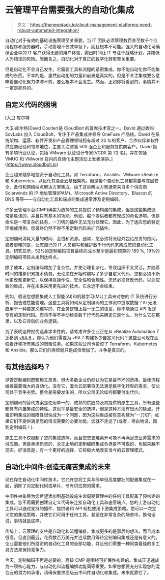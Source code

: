 # 云管理平台需要强大的自动化集成

> 原文：<https://thenewstack.io/cloud-management-platforms-need-robust-automated-integration/>

自动化对于有效的基础设施管理至关重要。当 IT 团队必须管理数百甚至数千个应用程序和服务器时，手动管理不仅效率低下，而且根本不可能。强大的自动化可确保企业中的 IT 客户获得无缝的用户体验，腾出时间让 IT 专注于战略计划，并降低人为错误的风险。简而言之，自动化对于真正的数字化转型至关重要。

但是自动化不会自己发生。它需要工具和流程的紧密集成。你不能自动化你不能集成的东西。不幸的是，虽然自动化的力量和前景是真实的，但是不关注集成要么意味着自动化努力停滞不前，要么根本不会发生。然而，正如你将看到的，事情并不一定是那样的。

## 自定义代码的困境

 [大卫·库尔特

大卫·库尔特(David Coulter)是 CloudBolt 的首席技术官之一。David 通过收购 SovLabs 加入 CloudBolt，专注于产品集成并领导 OneFuse 产品线。David 在系统架构、运营、软件开发和产品管理领域拥有超过 20 年的客户、合作伙伴和软件供应商经验和领导地位，主要关注财富 500 强企业和服务提供商客户。David 拥有多项行业认证，包括 VMware 认证设计专家(VCDX 第 72 名)，并在包括 VMUG 和 VMworld 在内的自动化主题活动上发表演讲。](https://www.cloudbolt.io) 

企业越来越多地投资于自动化工具，如 Terraform、Ansible、VMware vRealize 和 Kubernetes，以优化其混合云基础架构。但是每个自动化工具都需要与底层安全、备份和网络端点解决方案集成。由于这些解决方案通常来自多个供应商 Solarwinds 的 IP 地址管理(IPAM)、Microsoft Active Directory、Bluecat 的 DNS 等等——与自动化工具和端点的集成通常涉及定制编码。

许多云管理平台(CMP)确实为选择的工具提供了预构建的集成，但是这些集成通常是肤浅的，并且只有基本的功能。例如，每个提供者都有现成的命名选项。但是命名是一项复杂的任务，一刀切的插件无法充分处理它。因此，为了适应您的特定环境或用例，您最终仍然不得不用定制代码来扩充插件。

定制编码消耗大量的时间、金钱和资源。通常，您必须将流程外包给昂贵的顾问，或者更糟的是，让您自己的 IT 人员编写和维护数千行代码来集成您的自动化工具。研究显示，52%的定制编码项目最终的成本至少是最初预算的 189 %, 19%的定制编码项目从未到达终点。

除了成本，定制编码增加了复杂性，并使治理复杂化，导致组织不太灵活，并随着时间的推移积累技术债务。无论您在开始时编写了多少自定义代码，您都必须不断地更改和更新它，以保持互操作性、安全性和合规性。您还必须修改代码，以适应新的集成，并在未来采用更先进的技术。它永远不会结束。

例如，假设您想要集成人工智能(AI)和机器学习(ML)工具来对您的 IT 系统进行分析、报告或性能管理。这些工具将如何从定制编码的工作流中提取数据？AI 无法应用于一种自定义编写的、在业务逻辑上独一无二的语言。你不能通过 API 发送专有的定制代码。您将不得不手动检查数千行代码来确定它是什么，为什么它在那里，以及它背后的业务逻辑。

为了表明这种担忧远非学术性的，请考虑许多企业正在从 vRealize Automation 7 迁移到 [vRA 8](https://www.vmware.com/products/vrealize-automation.html) 。你认为他们需要为 vRA 7 构建多少自定义代码？这些公司现在面临着迁移所有集成的艰难任务。如果这些公司也投资了 Terraform、Kubernetes 和 Ansible，那么它们的麻烦就只是成倍增加了。斗争是真实的。

## 有其他选择吗？

尽管定制编码既繁琐又昂贵，但大多数企业仍然认为它是最不坏的选择。最佳流程编排需要强大的自动化。没有它，混合云部署将无法满足数字化转型的需求，使公司处于竞争劣势。整合是需要发生的，所以公司无论如何都要付出代价。

定制编码的替代方案是使用单一的、成熟的供应商及其提供的原生工具，所有这些都具有内置集成的特性。这似乎是最安全的选择，但是这种方法有很大的缺点。开箱即用集成的局限性很快成为一个问题，因为这些集成被有意构建为“一刀切”。如果它们不提供满足您的情况需要的必要功能，您就不走运了(或者，坦白地说，回到定制编码！).

原生工具不仅限制了您的集成选择，而且使您更难离开可能不再满足您业务需求的供应商。但是承担昂贵的、永无止境的定制编码集成负担是不可取的，也越来越不现实。好消息是，有一个更好的选择，它将极大地改变当今的云管理模式。

## 自动化中间件:创造无痛苦集成的未来

现在存在自动化中间件技术，它允许您将工具与简单但高度健壮的配置集成在一起，消除了对定制代码或单片、专有供应商的需求。

中间件抽象层为您希望添加到基础设施生命周期管理中的任何工具配备了预构建的集成。您不再需要创建自定义代码来连接自动化工具和底层端点。您的上游自动化工具可以通过支持的插件、提供者和 API 轻松使用下游集成策略。您可以一次定义您的集成策略，并使它们可用于任何工具，甚至在非常复杂的场景中。换句话说，事情就是这样。

传统上，云管理的支柱是自动化和流程编排，集成更多的是事后的想法，而且成本很高。但直到最近，花费数百万美元并连续数月等待定制编码集成还是有意义的。企业需要他们所投资的自动化工具的全部功能，并且他们需要一种同类最佳的多工具方法来保持竞争力。

今天，定制编码不再是必要的，高级 CMP 是围绕可扩展性构建的。集成正迅速成为一项核心能力，与自动化和流程编排功能同等重要。如果您想要充分实现您的混合云的潜力和承诺，请确保要求高级云中间件自动化和集成。未来就靠它了。

<svg xmlns:xlink="http://www.w3.org/1999/xlink" viewBox="0 0 68 31" version="1.1"><title>Group</title> <desc>Created with Sketch.</desc></svg>